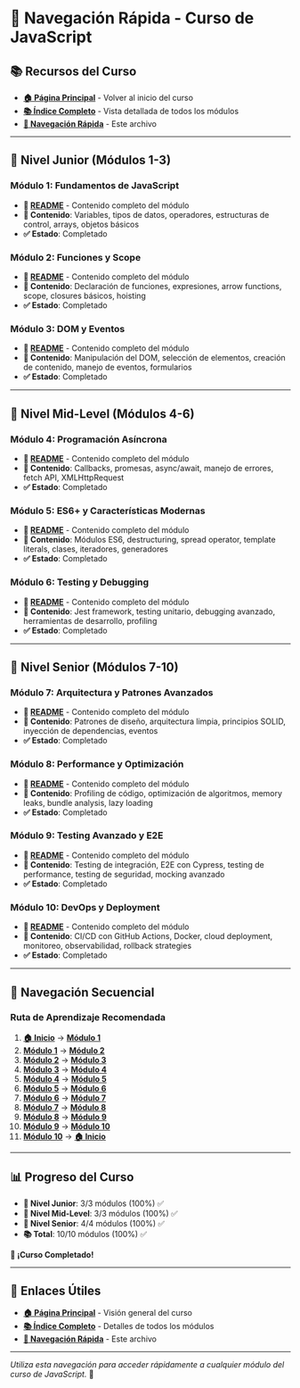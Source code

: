 # 🧭 Navegación Rápida - Curso de JavaScript

## 📚 Recursos del Curso

- **[🏠 Página Principal](README.md)** - Volver al inicio del curso
- **[📚 Índice Completo](INDICE_COMPLETO.md)** - Vista detallada de todos los módulos
- **[🧭 Navegación Rápida](NAVEGACION_RAPIDA.md)** - Este archivo

---

## 🚀 Nivel Junior (Módulos 1-3)

### Módulo 1: Fundamentos de JavaScript
- **📖 [README](junior_1/README.md)** - Contenido completo del módulo
- **🎯 Contenido**: Variables, tipos de datos, operadores, estructuras de control, arrays, objetos básicos
- **✅ Estado**: Completado

### Módulo 2: Funciones y Scope
- **📖 [README](junior_2/README.md)** - Contenido completo del módulo
- **🎯 Contenido**: Declaración de funciones, expresiones, arrow functions, scope, closures básicos, hoisting
- **✅ Estado**: Completado

### Módulo 3: DOM y Eventos
- **📖 [README](junior_3/README.md)** - Contenido completo del módulo
- **🎯 Contenido**: Manipulación del DOM, selección de elementos, creación de contenido, manejo de eventos, formularios
- **✅ Estado**: Completado

---

## 🔧 Nivel Mid-Level (Módulos 4-6)

### Módulo 4: Programación Asíncrona
- **📖 [README](midLevel_1/README.md)** - Contenido completo del módulo
- **🎯 Contenido**: Callbacks, promesas, async/await, manejo de errores, fetch API, XMLHttpRequest
- **✅ Estado**: Completado

### Módulo 5: ES6+ y Características Modernas
- **📖 [README](midLevel_2/README.md)** - Contenido completo del módulo
- **🎯 Contenido**: Módulos ES6, destructuring, spread operator, template literals, clases, iteradores, generadores
- **✅ Estado**: Completado

### Módulo 6: Testing y Debugging
- **📖 [README](midLevel_3/README.md)** - Contenido completo del módulo
- **🎯 Contenido**: Jest framework, testing unitario, debugging avanzado, herramientas de desarrollo, profiling
- **✅ Estado**: Completado

---

## 🎯 Nivel Senior (Módulos 7-10)

### Módulo 7: Arquitectura y Patrones Avanzados
- **📖 [README](senior_1/README.md)** - Contenido completo del módulo
- **🎯 Contenido**: Patrones de diseño, arquitectura limpia, principios SOLID, inyección de dependencias, eventos
- **✅ Estado**: Completado

### Módulo 8: Performance y Optimización
- **📖 [README](senior_2/README.md)** - Contenido completo del módulo
- **🎯 Contenido**: Profiling de código, optimización de algoritmos, memory leaks, bundle analysis, lazy loading
- **✅ Estado**: Completado

### Módulo 9: Testing Avanzado y E2E
- **📖 [README](senior_3/README.md)** - Contenido completo del módulo
- **🎯 Contenido**: Testing de integración, E2E con Cypress, testing de performance, testing de seguridad, mocking avanzado
- **✅ Estado**: Completado

### Módulo 10: DevOps y Deployment
- **📖 [README](senior_4/README.md)** - Contenido completo del módulo
- **🎯 Contenido**: CI/CD con GitHub Actions, Docker, cloud deployment, monitoreo, observabilidad, rollback strategies
- **✅ Estado**: Completado

---

## 🧭 Navegación Secuencial

### Ruta de Aprendizaje Recomendada

1. **[🏠 Inicio](README.md)** → **[Módulo 1](junior_1/README.md)**
2. **[Módulo 1](junior_1/README.md)** → **[Módulo 2](junior_2/README.md)**
3. **[Módulo 2](junior_2/README.md)** → **[Módulo 3](junior_3/README.md)**
4. **[Módulo 3](junior_3/README.md)** → **[Módulo 4](midLevel_1/README.md)**
5. **[Módulo 4](midLevel_1/README.md)** → **[Módulo 5](midLevel_2/README.md)**
6. **[Módulo 5](midLevel_2/README.md)** → **[Módulo 6](midLevel_3/README.md)**
7. **[Módulo 6](midLevel_3/README.md)** → **[Módulo 7](senior_1/README.md)**
8. **[Módulo 7](senior_1/README.md)** → **[Módulo 8](senior_2/README.md)**
9. **[Módulo 8](senior_2/README.md)** → **[Módulo 9](senior_3/README.md)**
10. **[Módulo 9](senior_3/README.md)** → **[Módulo 10](senior_4/README.md)**
11. **[Módulo 10](senior_4/README.md)** → **[🏠 Inicio](README.md)**

---

## 📊 Progreso del Curso

- **🚀 Nivel Junior**: 3/3 módulos (100%) ✅
- **🔧 Nivel Mid-Level**: 3/3 módulos (100%) ✅
- **🎯 Nivel Senior**: 4/4 módulos (100%) ✅
- **📚 Total**: 10/10 módulos (100%) ✅

**🎉 ¡Curso Completado!**

---

## 🔗 Enlaces Útiles

- **[🏠 Página Principal](README.md)** - Visión general del curso
- **[📚 Índice Completo](INDICE_COMPLETO.md)** - Detalles de todos los módulos
- **[🧭 Navegación Rápida](NAVEGACION_RAPIDA.md)** - Este archivo

---

*Utiliza esta navegación para acceder rápidamente a cualquier módulo del curso de JavaScript.* 🚀
